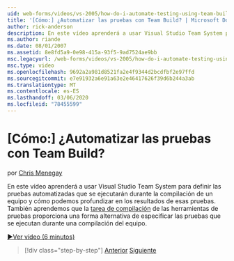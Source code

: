 ```yaml
---
uid: web-forms/videos/vs-2005/how-do-i-automate-testing-using-team-build
title: '[Cómo:] ¿Automatizar las pruebas con Team Build? | Microsoft Docs'
author: rick-anderson
description: En este vídeo aprenderá a usar Visual Studio Team System para definir las pruebas automatizadas que se ejecutarán durante la compilación de un equipo y cómo podemos profundizar en...
ms.author: riande
ms.date: 08/01/2007
ms.assetid: 8e8fd5a9-0e98-415a-93f5-9ad7524ae9bb
msc.legacyurl: /web-forms/videos/vs-2005/how-do-i-automate-testing-using-team-build
msc.type: video
ms.openlocfilehash: 9692a2a981d8521fa2e4f9344d2bcdfbf2e97ffd
ms.sourcegitcommit: e7e91932a6e91a63e2e46417626f39d6b244a3ab
ms.translationtype: MT
ms.contentlocale: es-ES
ms.lasthandoff: 03/06/2020
ms.locfileid: "78455599"
---
```

# <a name="how-do-i-automate-testing-using-team-build"></a>[Cómo:] ¿Automatizar las pruebas con Team Build?

por [Chris Menegay](https://twitter.com/CMenegay)

En este vídeo aprenderá a usar Visual Studio Team System para definir las pruebas automatizadas que se ejecutarán durante la compilación de un equipo y cómo podemos profundizar en los resultados de esas pruebas. También aprendemos que la [tarea de compilación](https://msdn.microsoft.com/vstudio/aa718351.aspx#bttt) de las herramientas de pruebas proporciona una forma alternativa de especificar las pruebas que se ejecutan durante una compilación del equipo.

[&#9654;Ver vídeo (6 minutos)](https://channel9.msdn.com/Blogs/ASP-NET-Site-Videos/how-do-i-automate-testing-using-team-build)

> [!div class="step-by-step"]
> [Anterior](how-do-i-implement-continuous-integration-with-team-foundation.md)
> [Siguiente](how-do-i-deploy-a-web-application-during-a-team-build.md)
